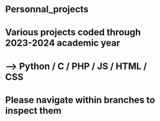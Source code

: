 # Personnal_projects

# Various projects coded through 2023-2024 academic year 
# --> Python / C / PHP / JS / HTML / CSS

# Please navigate within branches to inspect them
